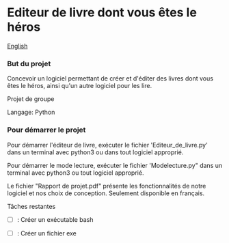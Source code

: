 # Editeur de livre dont vous êtes le héros

[English](README.en.md)


### But du projet

Concevoir un logiciel permettant de créer et d'éditer des livres dont vous êtes le héros, ainsi qu'un autre logiciel pour les lire.


Projet de groupe

Langage: Python

### Pour démarrer le projet

Pour démarrer l'éditeur de livre, exécuter le fichier 'Editeur_de_livre.py' dans un terminal avec python3 ou dans tout logiciel approprié.

Pour démarrer le mode lecture, exécuter le fichier 'Modelecture.py" dans un terminal avec python3 ou tout logiciel approprié.

Le fichier "Rapport de projet.pdf" présente les fonctionnalités de notre logiciel et nos choix de conception. Seulement disponible en français.


Tâches restantes

- [ ] : Créer un exécutable bash

- [ ] : Créer un fichier exe
